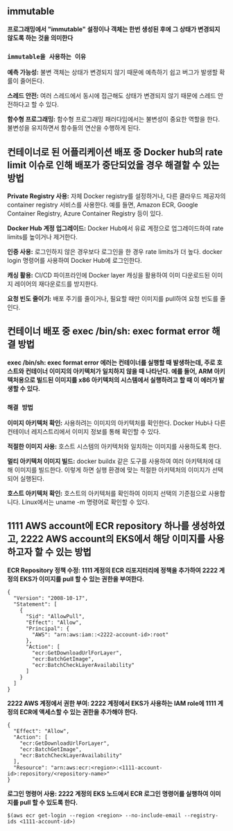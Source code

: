 ## immutable
**프로그래밍에서 "immutable" 설정이나 객체는 한번 생성된 후에 그 상태가 변경되지 않도록 하는 것을 의미한다**

### **```immutable을 사용하는 이유```**
**예측 가능성:** 불변 객체는 상태가 변경되지 않기 때문에 예측하기 쉽고 버그가 발생할 확률이 줄어든다.

**스레드 안전:** 여러 스레드에서 동시에 접근해도 상태가 변경되지 않기 때문에 스레드 안전하다고 할 수 있다.

**함수형 프로그래밍:** 함수형 프로그래밍 패러다임에서는 불변성이 중요한 역할을 한다. 불변성을 유지하면서 함수들의 연산을 수행하게 된다.

## 컨테이너로 된 어플리케이션 배포 중 Docker hub의 rate limit 이슈로 인해 배포가 중단되었을 경우 해결할 수 있는 방법

**Private Registry 사용:** 자체 Docker registry를 설정하거나, 다른 클라우드 제공자의 container registry 서비스를 사용한다. 예를 들면, Amazon ECR, Google Container Registry, Azure Container Registry 등이 있다.

**Docker Hub 계정 업그레이드:** Docker Hub에서 유료 계정으로 업그레이드하여 rate limits를 높이거나 제거한다.

**인증 사용:** 로그인하지 않은 경우보다 로그인을 한 경우 rate limits가 더 높다. docker login 명령어를 사용하여 Docker Hub에 로그인한다.

**캐싱 활용:** CI/CD 파이프라인에 Docker layer 캐싱을 활용하여 이미 다운로드된 이미지 레이어의 재다운로드를 방지한다.

**요청 빈도 줄이기:** 배포 주기를 줄이거나, 필요할 때만 이미지를 pull하여 요청 빈도를 줄인다.

## 컨테이너 배포 중 exec /bin/sh: exec format error 해결 방법
**exec /bin/sh: exec format error 에러는 컨테이너를 실행할 때 발생하는데, 주로 호스트와 컨테이너 이미지의 아키텍처가 일치하지 않을 때 나타난다. 예를 들어, ARM 아키텍처용으로 빌드된 이미지를 x86 아키텍처의 시스템에서 실행하려고 할 때 이 에러가 발생할 수 있다.**

### **```해결 방법```**

**이미지 아키텍처 확인:** 사용하려는 이미지의 아키텍처를 확인한다. Docker Hub나 다른 컨테이너 레지스트리에서 이미지 정보를 통해 확인할 수 있다.

**적절한 이미지 사용:** 호스트 시스템의 아키텍처와 일치하는 이미지를 사용하도록 한다.

**멀티 아키텍처 이미지 빌드:** docker buildx 같은 도구를 사용하여 여러 아키텍처에 대해 이미지를 빌드한다. 이렇게 하면 실행 환경에 맞는 적절한 아키텍처의 이미지가 선택되어 실행된다.

**호스트 아키텍처 확인:** 호스트의 아키텍처를 확인하여 이미지 선택의 기준점으로 사용합니다. Linux에서는 uname -m 명령어로 확인할 수 있다.

## 1111 AWS account에 ECR repository 하나를 생성하였고, 2222 AWS account의 EKS에서 해당 이미지를 사용하고자 할 수 있는 방법

**ECR Repository 정책 수정: 1111 계정의 ECR 리포지터리에 정책을 추가하여 2222 계정의 EKS가 이미지를 pull 할 수 있는 권한을 부여한다.**
```
{
  "Version": "2008-10-17",
  "Statement": [
    {
      "Sid": "AllowPull",
      "Effect": "Allow",
      "Principal": {
        "AWS": "arn:aws:iam::<2222-account-id>:root"
      },
      "Action": [
        "ecr:GetDownloadUrlForLayer",
        "ecr:BatchGetImage",
        "ecr:BatchCheckLayerAvailability"
      ]
    }
  ]
}
```
**2222 AWS 계정에서 권한 부여: 2222 계정에서 EKS가 사용하는 IAM role에 1111 계정의 ECR에 액세스할 수 있는 권한을 추가해야 한다.**
```
{
  "Effect": "Allow",
  "Action": [
    "ecr:GetDownloadUrlForLayer",
    "ecr:BatchGetImage",
    "ecr:BatchCheckLayerAvailability"
  ],
  "Resource": "arn:aws:ecr:<region>:<1111-account-id>:repository/<repository-name>"
}
```
**로그인 명령어 사용: 2222 계정의 EKS 노드에서 ECR 로그인 명령어를 실행하여 이미지를 pull 할 수 있도록 한다.**
```
$(aws ecr get-login --region <region> --no-include-email --registry-ids <1111-account-id>)

```